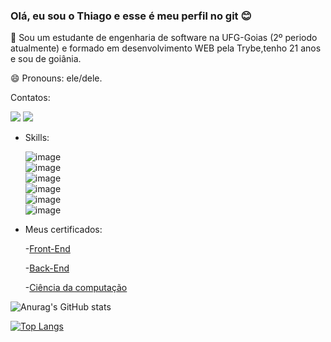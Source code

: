 ### Olá, eu sou o Thiago e esse é meu perfil no git 😊

🔭 Sou um estudante de engenharia de software na UFG-Goias (2º periodo atualmente) e formado em desenvolvimento WEB pela Trybe,tenho 21 anos e sou de goiânia.

😄 Pronouns: ele/dele.

Contatos:

  <a href="https://www.linkedin.com/in/thiago-gomez-0a56871a7/" target="link">
    <img src="https://img.shields.io/badge/LinkedIn-0077B5?style=for-the-badge&logo=linkedin&logoColor=white" target=link><a/>
  <a href="mailto:thiagogomez2906@hotmail.com" target="mail">
    <img src="https://img.shields.io/badge/Gmail-D14836?style=for-the-badge&logo=gmail&logoColor=white" target="mail"><a/>
  
- Skills:
  
  ![image](https://img.shields.io/badge/C-00599C?style=for-the-badge&logo=c&logoColor=white)  
  ![image](https://img.shields.io/badge/Python-FFD43B?style=for-the-badge&logo=python&logoColor=blue)  
  ![image](https://img.shields.io/badge/JavaScript-323330?style=for-the-badge&logo=javascript&logoColor=F7DF1E)  
  ![image](https://img.shields.io/badge/CSS3-1572B6?style=for-the-badge&logo=css3&logoColor=white)  
  ![image](https://img.shields.io/badge/HTML5-E34F26?style=for-the-badge&logo=html5&logoColor=white)  
  ![image](https://img.shields.io/badge/MySQL-005C84?style=for-the-badge&logo=mysql&logoColor=white)
  
- Meus certificados:
    
  -[Front-End](https://www.credential.net/8648073e-d135-4b1e-a764-5532f39afd0b?record_view=true)
    
  -[Back-End](https://www.credential.net/15b660ec-ee20-45b1-bfd5-840bbed8c0da?record_view=true)
    
  -[Ciência da computação](https://www.credential.net/94b8c9fa-4de3-48f6-ad9e-c84c0633337a?record_view=true)

![Anurag's GitHub stats](https://github-readme-stats.vercel.app/api?username=thinito&show_icons=true&theme=dark)

[![Top Langs](https://github-readme-stats.vercel.app/api/top-langs/?username=thinito&layout=compact&theme=dark)](https://github.com/thinito/github-readme-stats)

